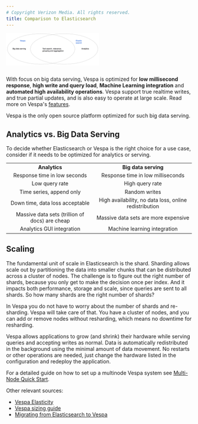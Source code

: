 ```yaml
---
# Copyright Verizon Media. All rights reserved.
title: Comparison to Elasticsearch
---
```


<div style="text-align:left">
<img src="img/Vespa-ES.png" style="width: 50%; margin-right: 1%; margin-bottom: 0.8em;" alt="Venn diagram">
</div>

With focus on big data serving, Vespa is optimized for **low millisecond response**,
**high write and query load**, **Machine Learning integration** and **automated high availability operations**.
Vespa support true realtime writes, and true partial updates, and is also easy to operate at large scale.
Read more on Vespa's [features](https://docs.vespa.ai/en/features.html).

Vespa is the only open source platform optimized for such big data serving.



## Analytics vs. Big Data Serving
To decide whether Elasticsearch or Vespa is the right choice for a use case,
consider if it needs to be optimized for analytics or serving.

<table class="table table-striped" style="text-align:center">
<tr><td><b>Analytics</b></td><td><b>Big data serving</b></td></tr>
<tr><td>Response time in low seconds</td><td>Response time in low milliseconds</td></tr>
<tr><td>Low query rate</td><td>High query rate</td></tr>
<tr><td>Time series, append only</td><td>Random writes</td></tr>
<tr><td>Down time, data loss acceptable</td><td>High availability, no data loss, online redistribution</td></tr>
<tr><td>Massive data sets (trillion of docs) are cheap</td><td>Massive data sets are more expensive</td></tr>
<tr><td>Analytics GUI integration</td><td>Machine learning integration</td></tr>
</table>



## Scaling
The fundamental unit of scale in Elasticsearch is the shard.
Sharding allows scale out by partitioning the data into smaller chunks that can be distributed across a cluster of nodes.
The challenge is to figure out the right number of shards, because you only get to make the decision once per index.
And it impacts both performance, storage and scale, since queries are sent to all shards.
So how many shards are the right number of shards?

In Vespa you do not have to worry about the number of shards and re-sharding. Vespa will take care of that.
You have a cluster of nodes, and you can add or remove nodes without resharding,
which means no downtime for resharding. 

Vespa allows applications to grow (and shrink) their hardware while serving queries and accepting writes as normal.
Data is automatically redistributed in the background using the minimal amount of data movement.
No restarts or other operations are needed,
just change the hardware listed in the configuration and redeploy the application.

For a detailed guide on how to set up a multinode Vespa system see
[Multi-Node Quick Start](https://docs.vespa.ai/en/vespa-quick-start-multinode-aws.html).

Other relevant sources:

* [Vespa Elasticity](https://docs.vespa.ai/en/elastic-vespa.html)
* [Vespa sizing guide](https://docs.vespa.ai/en/performance/sizing-search.html)
* [Migrating from Elasticsearch to Vespa](migrating-from-elastic-search-to-vespa.html)
